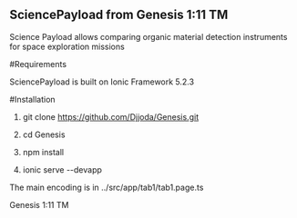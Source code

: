 ## SciencePayload from Genesis 1:11 TM

Science Payload allows comparing organic material detection instruments for space exploration missions

#Requirements

SciencePayload is built on Ionic Framework 5.2.3

#Installation

1. git clone https://github.com/Djjoda/Genesis.git

2. cd Genesis

3. npm install

4. ionic serve --devapp

The main encoding is in ../src/app/tab1/tab1.page.ts


Genesis 1:11 TM
